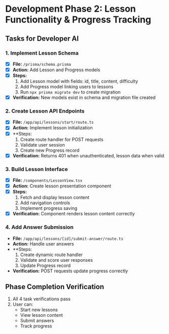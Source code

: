 # Development Phase 2: Lesson Functionality & Progress Tracking

## Tasks for Developer AI

### 1. Implement Lesson Schema
- [x] **File:** `/prisma/schema.prisma`
- [x] **Action:** Add Lesson and Progress models
- [x] **Steps:**
  1. Add Lesson model with fields: id, title, content, difficulty
  2. Add Progress model linking users to lessons
  3. Run `npx prisma migrate dev` to create migration
- [x] **Verification:** New models exist in schema and migration file created

### 2. Create Lesson API Endpoints
- [x] **File:** `/app/api/lessons/start/route.ts`
- [x] **Action:** Implement lesson initialization
- [x] **Steps:
  1. Create route handler for POST requests
  2. Validate user session
  3. Create new Progress record
- [x] **Verification:** Returns 401 when unauthenticated, lesson data when valid

### 3. Build Lesson Interface
- [x] **File:** `/components/LessonView.tsx`
- [x] **Action:** Create lesson presentation component
- [x] **Steps:**
  1. Fetch and display lesson content
  2. Add navigation controls
  3. Implement progress saving
- [x] **Verification:** Component renders lesson content correctly

### 4. Add Answer Submission
- **File:** `/app/api/lessons/[id]/submit-answer/route.ts`
- **Action:** Handle user answers
- **Steps:
  1. Create dynamic route handler
  2. Validate and score user responses
  3. Update Progress record
- **Verification:** POST requests update progress correctly

## Phase Completion Verification
1. All 4 task verifications pass
2. User can:
   - Start new lessons
   - View lesson content
   - Submit answers
   - Track progress